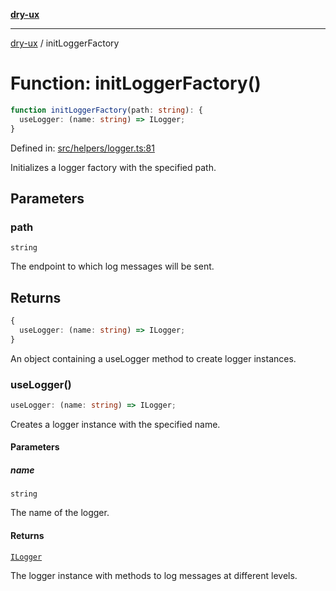 [**dry-ux**](../README.md)

***

[dry-ux](../globals.md) / initLoggerFactory

# Function: initLoggerFactory()

```ts
function initLoggerFactory(path: string): {
  useLogger: (name: string) => ILogger;
}
```

Defined in: [src/helpers/logger.ts:81](https://github.com/navedr/dry-ux/blob/86c22f6b530b5213bb68b86926f9eb34d851fb9f/src/helpers/logger.ts#L81)

Initializes a logger factory with the specified path.

## Parameters

### path

`string`

The endpoint to which log messages will be sent.

## Returns

```ts
{
  useLogger: (name: string) => ILogger;
}
```

An object containing a useLogger method to create logger instances.

### useLogger()

```ts
useLogger: (name: string) => ILogger;
```

Creates a logger instance with the specified name.

#### Parameters

##### name

`string`

The name of the logger.

#### Returns

[`ILogger`](../interfaces/ILogger.md)

The logger instance with methods to log messages at different levels.
